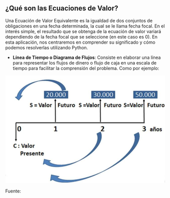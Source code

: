 ## ¿Qué son las Ecuaciones de Valor?

Una Ecuación de Valor Equivalente es la igualdad de dos conjuntos de obligaciones en una fecha determinada, la cual se le llama fecha focal. En el interés simple, el resultado que se obtenga de la ecuación de valor
variará dependiendo de la fecha focal que se seleccione (en este caso es 0). En esta aplicación, nos centraremos en comprender su significado y cómo podemos resolverlas utilizando Python.

- **Línea de Tiempo o Diagrama de Flujos**: Consiste en elaborar una línea para representar los flujos de dinero o flujo de caja en una escala de tiempo para facilitar la comprensión del problema. Como por ejemplo: 

![alt text](image.png)


Fuente: 
